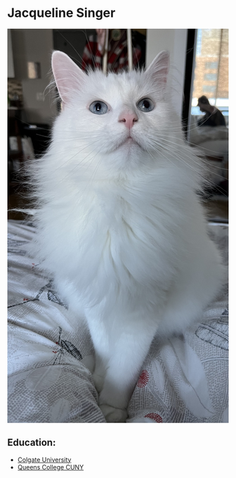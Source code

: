 # **Jacqueline Singer**
![CASPER](IMG_0602.jpeg)

## Education: 
- [Colgate University](https://colgate.edu)
- [Queens College CUNY](https://www.qc.cuny.edu)
